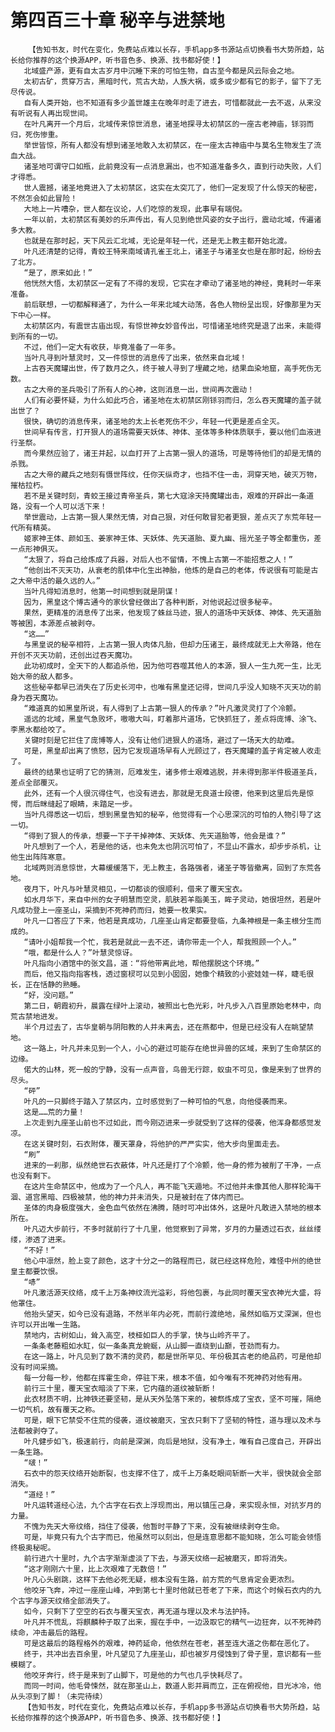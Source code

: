# 第四百三十章 秘辛与进禁地
        【告知书友，时代在变化，免费站点难以长存，手机app多书源站点切换看书大势所趋，站长给你推荐的这个换源APP，听书音色多、换源、找书都好使！】
       北域盛产源，更有自太古岁月中沉睡下来的可怕生物，自古至今都是风云际会之地。
       太初古矿，贯穿万古，黑暗时代，荒古大劫，人族大祸，或多或少都有它的影子，留下了无尽传说。
       自有人类开始，也不知道有多少盖世雄主在晚年时走了进去，可惜都就此一去不返，从来没有听说有人再出现世间。
       在叶凡离开一个月后，北域传来惊世消息，诸圣地探寻太初禁区的一座古老神庙，铩羽而归，死伤惨重。
       举世皆惊，所有人都没有想到诸圣地敢入太初禁区，在一座太古神庙中与莫名生物发生了流血大战。
       诸圣地可谓守口如瓶，此前竟没有一点消息漏出，也不知道准备多久，直到行动失败，人们才得悉。
       世人震撼，诸圣地竟进入了太初禁区，这实在太突兀了，他们一定发现了什么惊天的秘密，不然怎会如此冒险！
       大地上一片嘈杂，世人都在议论，人们吃惊的发现，此事早有端倪。
       一年以前，太初禁区有美妙的乐声传出，有人见到绝世风姿的女子出行，震动北域，传遍诸多大教。
       也就是在那时起，天下风云汇北域，无论是年轻一代，还是无上教主都开始北渡。
       叶凡还清楚的记得，青蛟王特来南域请孔雀王北上，诸圣子与诸圣女也是在那时起，纷纷去了北方。
       “是了，原来如此！”
       他恍然大悟，太初禁区一定有了不得的发现，它实在才牵动了诸圣地的神经，竟耗时一年来准备。
       前后联想，一切都解释通了，为什么一年来北域大动荡，各色人物纷呈出现，好像那里为天下中心一样。
       太初禁区内，有震世古庙出现，有惊世神女妙音传出，可惜诸圣地终究是退了出来，未能得到所有的一切。
       不过，他们一定大有收获，毕竟准备了一年多。
       当叶凡寻到叶慧灵时，又一件惊世的消息传了出来，依然来自北域！
       上古吞天魔罐出世，传了数月之久，终于被人寻到了埋藏之地，结果血染地窟，高手死伤无数。
       古之大帝的圣兵吸引了所有人的心神，这则消息一出，世间再次震动！
       人们有必要怀疑，为什么如此巧合，诸圣地在太初禁区刚铩羽而归，怎么吞天魔罐的盖子就出世了？
       很快，确切的消息传来，诸圣地的太上长老死伤不少，年轻一代更是差点全灭。
       世间早有传言，打开狠人的道场需要天妖体、神体、圣体等多种体质联手，要以他们血液进行圣祭。
       而今果然应验了，诸王并起，以血打开了上古第一狠人的道场，可是等待他们的却是无情的杀戮。
       古之大帝的藏兵之地刻有慑世阵纹，任你天纵奇才，也挡不住一击，洞穿天地，破灭万物，摧枯拉朽。
       若不是关键时刻，青蛟王接过青帝圣兵，第七大寇涂天持魔罐出击，艰难的开辟出一条道路，没有一个人可以活下来！
       举世震动，上古第一狠人果然无情，对自己狠，对任何敢冒犯者更狠，差点灭了东荒年轻一代所有精英。
       姬家神王体、颜如玉、姜家神王体、天妖体、先天道胎、夏九幽、摇光圣子等全都重伤，差一点形神俱灭。
       “太狠了，将自己给炼成了兵器，对后人也不留情，不愧上古第一不能招惹之人！”
       “他创出不灭天功，从衰老的肌体中化生出神胎，他炼的是自己的老体，传说很有可能是古之大帝中活的最久远的人。”
       当叶凡得知消息时，他第一时间想到就是阴谋！
       因为，黑皇这个博古通今的家伙曾经做出了各种判断，对他说起过很多秘辛。
       果然，更精准的消息传了出来，他发现了蛛丝马迹，狠人的道场中天妖体、神体、先天道胎等被困，本源差点被剥夺。
       “这……”
       与黑皇说的秘辛相符，上古第一狠人肉体凡胎，但却力压诸王，最终成就无上大帝路，他在开创不灭天功前，还创出过吞天魔功。
       此功初成时，全天下的人都追杀他，因为他可吞噬其他人的本源，狠人一生九死一生，比无始大帝的敌人都多。
       这些秘辛都早已消失在了历史长河中，也唯有黑皇还记得，世间几乎没人知晓不灭天功的前身为吞天魔功。
       “难道真的如黑皇所说，有人得到了上古第一狠人的传承？”叶凡激灵灵打了个冷颤。
       遥远的北域，黑皇气急败坏，嗷嗷大叫，盯着那片道场，它快抓狂了，差点将庞博、涂飞、李黑水都给咬了。
       关键时刻是它拦住了庞博等人，没有让他们进狠人的道场，避过了一场天大的劫难。
       可是，黑皇却出离了愤怒，因为它发现道场早有人光顾过了，吞天魔罐的盖子肯定被人收走了。
       最终的结果也证明了它的猜测，厄难发生，诸多修士艰难逃脱，并未得到那半件极道圣兵，差点全部覆灭。
       此外，还有一个人很沉得住气，也没有进去，那就是无良道士段德，他来到这里后先是惊愕，而后眯缝起了眼睛，未踏足一步。
       当叶凡得悉这一切后，想到黑皇告知的秘辛，他觉得有一个心思深沉的可怕的人物引导了这一切。
       “得到了狠人的传承，想要一下子干掉神体、天妖体、先天道胎等，他会是谁？”
       叶凡想到了一个人，若是他的话，也未免太也阴沉可怕了，不显山不露水，却步步杀机，让他生出阵阵寒意。
       北域两则消息惊世，大幕缓缓落下，无上教主，各路强者，诸圣子等皆撤离，回到了东荒各地。
       夜月下，叶凡与叶慧灵相见，一切都谈的很顺利，借来了覆天宝衣。
       如水月华下，来自中州的女子明慧而空灵，肌肤若羊脂美玉，眸子灵动，她很坦然，若是叶凡成功登上一座圣山，采摘到不死神药而归，她要一枚果实。
       叶凡一口答应了下来，他若是真成功，几座圣山肯定都要登临，九条神根是一条主根分生而成的。
       “请叶小姐帮我一个忙，我若是就此一去不还，请你带走一个人，帮我照顾一个人。”
       “哦，都是什么人？”叶慧灵惊讶。
       叶凡指向小酒馆中的张文昌，道：“将他带离此地，帮他摆脱这个环境。”
       而后，他又指向指客栈，透过窗棂可以见到小囡囡，她像个精致的小瓷娃娃一样，睫毛很长，正在恬静的熟睡。
       “好，没问题。”
       第二日，朝霞初升，晨露在绿叶上滚动，被照出七色光彩，叶凡步入八百里原始老林中，向荒古禁地进发。
       半个月过去了，古华皇朝与阴阳教的人并未离去，还在燕都中，但是已经没有人在眺望禁地。
       这一路上，叶凡并未见到一个人，小心的避过可能存在绝世异兽的区域，来到了生命禁区的边缘。
       偌大的山林，死一般的宁静，没有一点声音，鸟兽无行踪，蚁虫不可见，像是来到了世界的尽头。
       “砰”
       叶凡的一只脚终于踏入了禁区内，立时感觉到了一种可怕的气息，向他侵袭而来。
       这是……荒的力量！
       上次走到九座圣山前也不过如此，而今刚迈进来一步就受到了这样的侵袭，他浑身都感觉发凉。
       在这关键时刻，石衣附体，覆天罩身，将他护的严严实实，他大步向里面走去。
       “刷”
       进来的一刹那，纵然绝世石衣蔽体，叶凡还是打了个冷颤，他一身的修为被削了干净，一点也没有剩下。
       在这片生命禁区中，他成为了一个凡人，再不能飞天遁地。不过他并未像其他人那样轮海干涸、道宫黑暗、四极被禁，他的神力并未消失，只是被封在了体内而已。
       圣体的肉身极度强大，金色血气依然在沸腾，随时可冲出体外，这是叶凡敢进入禁地的根本所在。
       叶凡迈大步前行，不多时就前行了十几里，他觉察到了异常，岁月的力量透过石衣，丝丝缕缕，渗透了进来。
       “不好！”
       他心中凛然，脸上变了颜色，这才十分之一的路程而已，就已经这样危险，难怪中州的绝世皇主都要饮恨。
       “哧”
       叶凡激活源天纹络，成千上万条神纹流光溢彩，将他包裹，与此同时覆天宝衣神光大盛，将他罩住。
       他抬头望天，如今已没有退路，不然半年内必死，而前行渡绝地，虽然如临万丈深渊，但也许可以开出唯一生路。
       禁地内，古树如山，耸入高空，枝桠如巨人的手掌，快与山岭齐平了。
       一条条老藤粗如水缸，似一条条真龙蜿蜒，从山脚一直绕到山巅，苍劲而有力。
       在这一路上，叶凡见到了数不清的灵药，都是世所罕见、年份极其古老的绝品药，可是他却没有时间采摘。
       每一分每一秒，他都在挥霍生命，停驻下来，根本不值，如今唯有不死神药对他有用。
       前行三十里，覆天宝衣暗淡了下来，它内蕴的道纹被斩断！
       此衣材质不明，比神铁还要坚韧，是从天外坠落下来的，被祭炼成了宝衣，坚不可摧，隔绝一切气机，故有覆天之称。
       可是，眼下它禁受不住荒的侵袭，道纹被磨灭，宝衣只剩下了坚韧的特性，道与理以及术与法都被剥夺了。
       叶凡健步如飞，极速前行，向前是深渊，向后是地狱，没有净土，唯有自己度自己，开辟出一条生路。
       “啵！”
       石衣中的怨天纹络开始断裂，也支撑不住了，成千上万条眨眼间斩断一大半，很快就会全部消失。
       “道经！”
       叶凡运转道经心法，九个古字在石衣上浮现而出，用以镇压己身，来实现永恒，对抗岁月的力量。
       不愧为先天大帝纹络，挡住了侵袭，他暂时平静了下来，没有被继续剥夺生命。
       可是，毕竟只有九个古字而已，他虽然可以刻出，但是连意思都不能知晓，怎么可能会领悟终极奥秘呢。
       前行进六十里时，九个古字渐渐虚淡了下去，与源天纹络一起被磨灭，即将消失。
       “这才刚刚六十里，比上次艰难了无数倍！”
       叶凡心头剧跳，这样下去他必死无疑，根本没有生路，前方荒的气息肯定会更浓烈。
       他咬牙飞奔，冲过一座座山峰，冲到第七十里时他就已苍老了下来，而这个时候石衣内的九个古字与源天纹络全部消失了。
       如今，只剩下了空空的石衣与覆天宝衣，再无道与理以及术与法护持。
       叶凡并不慌乱，将麒麟种子取了出来，握在手中，一边汲取它的精气一边狂奔，以不死神药续命，冲击最后的路程。
       可是这最后的路程格外的艰难，神药延命，他依然在苍老，甚至连大道之伤都在恶化了。
       终于，共冲出去百余里，叶凡望见了九座圣山，却也被岁月侵蚀到了骨子里，意识都有一些模糊了。
       他咬牙奔行，终于是来到了山脚下，可是他的力气也几乎快耗尽了。
       而同一时间，他毛骨悚然，就在那圣山上，数道人影并肩而立，正在俯视他，目光冰冷，他从头凉到了脚！（未完待续）
       【告知书友，时代在变化，免费站点难以长存，手机app多书源站点切换看书大势所趋，站长给你推荐的这个换源APP，听书音色多、换源、找书都好使！】